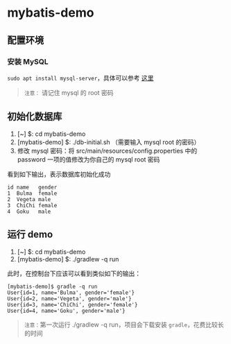 # mybatis-demo

## 配置环境
### 安装 MySQL 　
`sudo apt install mysql-server`，具体可以参考 [这里](https://help.ubuntu.com/16.04/serverguide/mysql.html)　
> `注意：` 请记住 mysql 的 root 密码

## 初始化数据库
1. [~] $: cd mybatis-demo
2. [mybatis-demo] $: ./db-initial.sh （需要输入 mysql root 的密码）
3. 修改 mysql 密码：将 src/main/resources/config.properties 中的 password 一项的值修改为你自己的 mysql root 密码


看到如下输出，表示数据库初始化成功
```shell
id name   gender
1  Bulma  female
2  Vegeta male
3  ChiChi female
4  Goku   male
```

##  运行 demo
1. [~] $: cd mybatis-demo
2. [mybatis-demo] $: ./gradlew -q run

此时，在控制台下应该可以看到类似如下的输出：  
```shell
[mybatis-demo]$ gradle -q run
User{id=1, name='Bulma', gender='female'}
User{id=2, name='Vegeta', gender='male'}
User{id=3, name='ChiChi', gender='female'}
User{id=4, name='Goku', gender='male'}
```
> `注意：`第一次运行 ./gradlew -q run，项目会下载安装 `gradle`，花费比较长的时间

